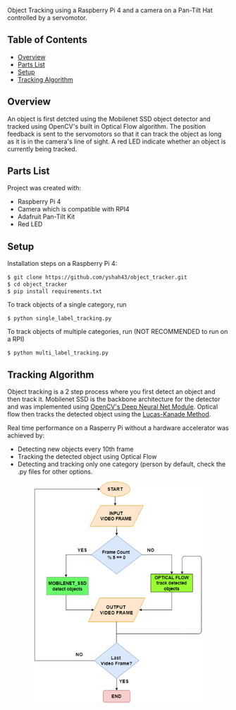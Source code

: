 Object Tracking using a Raspberry Pi 4 and a camera on a Pan-Tilt Hat controlled by a servomotor. 

## Table of Contents
* [Overview](#overview)
* [Parts List](#parts-list)
* [Setup](#setup)
* [Tracking Algorithm](#tracking-algorithm)

## Overview
An object is first detcted using the Mobilenet SSD object detector and tracked using OpenCV's built in Optical Flow algorithm.
The position feedback is sent to the servomotors so that it can track the object as long as it is in the camera's line of sight. 
A red LED indicate whether an  object is currently being tracked.

## Parts List
Project was created with:
* Raspberry Pi 4
* Camera which is compatible with RPI4
* Adafruit Pan-Tilt Kit
* Red LED
	
## Setup
Installation steps on a Raspberry Pi 4:

```
$ git clone https://github.com/yshah43/object_tracker.git
$ cd object_tracker
$ pip install requirements.txt
```

To track objects of a single category, run
```
$ python single_label_tracking.py
```

To track objects of multiple categories, run (NOT RECOMMENDED to run on a RPI)
```
$ python multi_label_tracking.py
```

## Tracking Algorithm

Object tracking is a 2 step process where you first detect an object and then track it.
Mobilenet SSD is the backbone architecture for the detector and was implemented using [OpenCV's Deep Neural Net Module](https://github.com/opencv/opencv/wiki/Deep-Learning-in-OpenCV). Optical flow then tracks the detected object using the [Lucas-Kanade Method](https://docs.opencv.org/3.4/d4/dee/tutorial_optical_flow.html).


Real time performance on a Rasperry Pi without a hardware accelerator was achieved by:
* Detecting new objects every 10th frame 
* Tracking the detected object using Optical Flow
* Detecting and tracking only one category (person by default, check the .py files for other options.

<p align="center">
<img  height = "500" src="tracking_algo.png">
</p>
